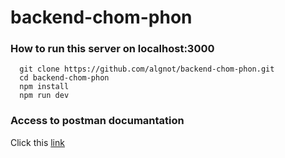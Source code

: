 # backend-chom-phon

### How to run this server on localhost:3000 

```
  git clone https://github.com/algnot/backend-chom-phon.git
  cd backend-chom-phon
  npm install
  npm run dev
```

### Access to postman documantation

Click this <a href="https://app.getpostman.com/join-team?invite_code=fd60b628de82be87a60a06d8fa50cb2d&target_code=90d03dbc0dd91b6a29048cce2d607177">link</a>


